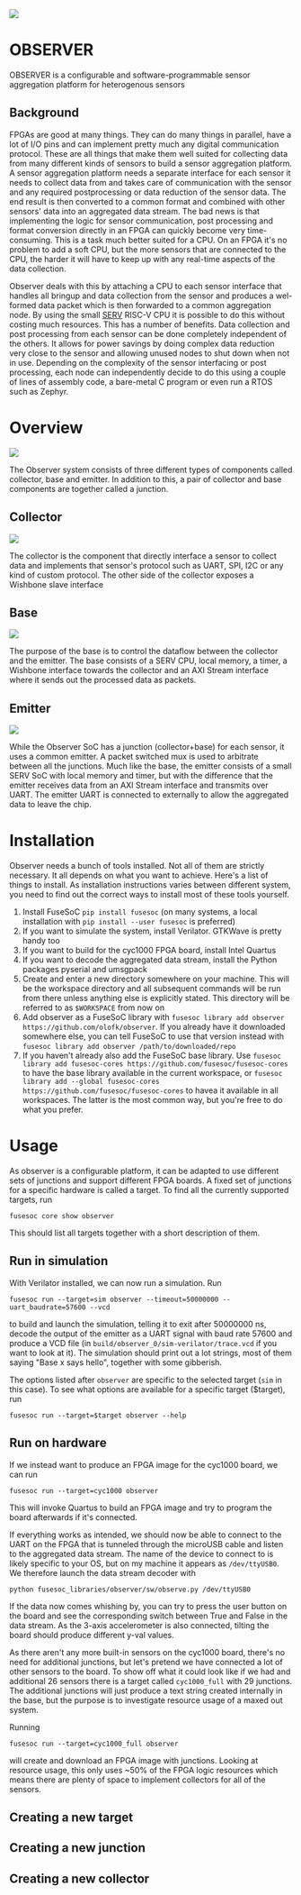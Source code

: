 <img align="center" src="observer.svg"/>

# OBSERVER

OBSERVER is a configurable and software-programmable sensor aggregation platform for heterogenous sensors

## Background

FPGAs are good at many things. They can do many things in parallel, have a lot of I/O pins and can implement pretty much any digital communication protocol. These are all things that make them well suited for collecting data from many different kinds of sensors to build a sensor aggregation platform. A sensor aggregation platform needs a separate interface for each sensor it needs to collect data from and takes care of communication with the sensor and any required postprocessing or data reduction of the sensor data. The end result is then converted to a common format and combined with other sensors' data into an aggregated data stream. The bad news is that implementing the logic for sensor communication, post processing and format conversion directly in an FPGA can quickly become very time-consuming. This is a task much better suited for a CPU. On an FPGA it's no problem to add a soft CPU, but the more sensors that are connected to the CPU, the harder it will have to keep up with any real-time aspects of the data collection.

Observer deals with this by attaching a CPU to each sensor interface that handles all bringup and data collection from the sensor and produces a wel-formed data packet which is then forwarded to a common aggregation node. By using the small [SERV](https://github.com/olofk/serv) RISC-V CPU it is possible to do this without costing much resources. This has a number of benefits. Data collection and post processing from each sensor can be done completely independent of the others. It allows for power savings by doing complex data reduction very close to the sensor and allowing unused nodes to shut down when not in use. Depending on the complexity of the sensor interfacing or post processing, each node can independently decide to do this using a couple of lines of assembly code, a bare-metal C program or even run a RTOS such as Zephyr.

# Overview

![](observer_blocks.svg)

The Observer system consists of three different types of components called collector, base and emitter. In addition to this, a pair of collector and base components are together called a junction.

## Collector

![](collector.svg)

The collector is the component that directly interface a sensor to collect data and implements that sensor's protocol such as UART, SPI, I2C or any kind of custom protocol. The other side of the collector exposes a Wishbone slave interface

## Base

![](base.svg)

The purpose of the base is to control the dataflow between the collector and the emitter. The base consists of a SERV CPU, local memory, a timer, a Wishbone interface towards the collector and an AXI Stream interface where it sends out the processed data as packets.

## Emitter

![](emitter.svg)

While the Observer SoC has a junction (collector+base) for each sensor, it uses a common emitter. A packet switched mux is used to arbitrate between all the junctions. Much like the base, the emitter consists of a small SERV SoC with local memory and timer, but with the difference that the emitter receives data from an AXI Stream interface and transmits over UART. The emitter UART is connected to externally to allow the aggregated data to leave the chip.

# Installation

Observer needs a bunch of tools installed. Not all of them are strictly necessary. It all depends on what you want to achieve. Here's a list of things to install. As installation instructions varies between different system, you need to find out the correct ways to install most of these tools yourself.

1. Install FuseSoC `pip install fusesoc` (on many systems, a local installation with `pip install --user fusesoc` is preferred)
2. If you want to simulate the system, install Verilator. GTKWave is pretty handy too
3. If you want to build for the cyc1000 FPGA board, install Intel Quartus
4. If you want to decode the aggregated data stream, install the Python packages pyserial and umsgpack
5. Create and enter a new directory somewhere on your machine. This will be the workspace directory and all subsequent commands will be run from there unless anything else is explicitly stated. This directory will be referred to as `$WORKSPACE` from now on
6. Add observer as a FuseSoC library with `fusesoc library add observer https://github.com/olofk/observer`. If you already have it downloaded somewhere else, you can tell FuseSoC to use that version instead with `fusesoc library add observer /path/to/downloaded/repo`
7. If you haven't already also add the FuseSoC base library. Use `fusesoc library add fusesoc-cores https://github.com/fusesoc/fusesoc-cores` to have the base library available in the current workspace, or `fusesoc library add --global fusesoc-cores https://github.com/fusesoc/fusesoc-cores` to havea it available in all workspaces. The latter is the most common way, but you're free to do what you prefer.

# Usage

As observer is a configurable platform, it can be adapted to use different sets of junctions and support different FPGA boards. A fixed set of junctions for a specific hardware is called a target. To find all the currently supported targets, run

    fusesoc core show observer

This should list all targets together with a short description of them.

## Run in simulation

With Verilator installed, we can now run a simulation. Run

    fusesoc run --target=sim observer --timeout=50000000 --uart_baudrate=57600 --vcd

to build and launch the simulation, telling it to exit after 50000000 ns, decode the output of the emitter as a UART signal with baud rate 57600 and produce a VCD file (in `build/observer_0/sim-verilator/trace.vcd` if you want to look at it). The simulation should print out a lot strings, most of them saying "Base x says hello", together with some gibberish.

The options listed after `observer` are specific to the selected target (`sim` in this case). To see what options are available for a specific target ($target), run

    fusesoc run --target=$target observer --help

## Run on hardware

If we instead want to produce an FPGA image for the cyc1000 board, we can run

    fusesoc run --target=cyc1000 observer

This will invoke Quartus to build an FPGA image and try to program the board afterwards if it's connected.

If everything works as intended, we should now be able to connect to the UART on the FPGA that is tunneled through the microUSB cable and listen to the aggregated data stream. The name of the device to connect to is likely specific to your OS, but on my machine it appears as `/dev/ttyUSB0`. We therefore launch the data stream decoder with

    python fusesoc_libraries/observer/sw/observe.py /dev/ttyUSB0

If the data now comes whishing by, you can try to press the user button on the board and see the corresponding switch between True and False in the data stream. As the 3-axis accelerometer is also connected, tilting the board should produce different y-val values.

As there aren't any more built-in sensors on the cyc1000 board, there's no need for additional junctions, but let's pretend we have connected a lot of other sensors to the board. To show off what it could look like if we had and additional 26 sensors there is a target called `cyc1000_full` with 29 junctions. The additional junctions will just produce a text string created internally in the base, but the purpose is to investigate resource usage of a maxed out system.

Running

    fusesoc run --target=cyc1000_full observer

will create and download an FPGA image with junctions. Looking at resource usage, this only uses ~50% of the FPGA logic resources which means there are plenty of space to implement collectors for all of the sensors.

## Creating a new target

## Creating a new junction

## Creating a new collector


